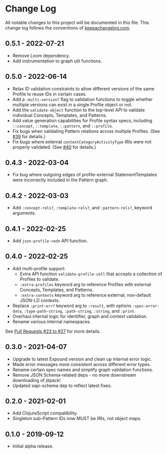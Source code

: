 # Change Log
All notable changes to this project will be documented in this file. This change log follows the conventions of [keepachangelog.com](http://keepachangelog.com/).

## 0.5.1 - 2022-07-21
- Remove Loom dependency.
- Add instrumentation to graph util functions.

## 0.5.0 - 2022-06-14
- Relax ID validation constraints to allow different versions of the same Profile to reuse IDs in certain cases.
- Add a `:multi-version?` flag to validation functions to toggle whether multiple versions can exist in a single Profile object or not.
- Add the `validate-object` function to the top-level API to validate individual Concepts, Templates, and Patterns.
- Add value generation capabilities for Profile syntax specs, including `::concept`, `::template`, `::pattern`, and `::profile`.
- Fix bugs when validating Pattern relations across multiple Profiles. (See [#39](https://github.com/yetanalytics/project-pan/pull/39) for details.)
- Fix bugs where external `contextCategoryActivityType` IRIs were not properly validated. (See [#40](https://github.com/yetanalytics/project-pan/pull/40) for details.)

## 0.4.3 - 2022-03-04
- Fix bug where outgoing edges of profile-external StatementTemplates were incorrectly included in the Pattern graph.

## 0.4.2 - 2022-03-03
- Add `:concept-rels?`, `:template-rels?`, and `:pattern-rels?`, keyword arguments.

## 0.4.1 - 2022-02-25
- Add `json-profile->edn` API function.

## 0.4.0 - 2022-02-25
- Add multi-profile support
  - Extra API function `validate-profile-coll` that accepts a collection of Profiles to validate.
  - `:extra-profiles` keyword arg to reference Profiles with external Concepts, Templates, and Patterns.
  - `:extra-contexts` keyword arg to reference external, non-default JSON-LD contexts.
- Replace `:print-err?` keyword arg to `:result`, with options `:spec-error-data`, `:type-path-string`, `:path-string`, `:string`, and `:print`.
- Overhaul internal logic for identifier, graph and context validation.
- Rename various internal namespaces.

See [Pull Requests #23 to #27](https://github.com/yetanalytics/project-pan/pulls?q=is%3Apr+is%3Aclosed) for more details.

## 0.3.0 - 2021-04-07
- Upgrade to latest Expound version and clean up internal error logic.
- Made error messages more consistent across different error types.
- Rename certain spec names and simplify graph validation functions.
- Remove JSON Schema-related deps - no more downstream downloading of jitpack!
- Updated xapi-schema dep to reflect latest fixes.

## 0.2.0 - 2021-02-01
- Add ClojureScript compatibility.
- Singleton sub-Pattern IDs now MUST be IRIs, not object maps.

## 0.1.0 - 2019-09-12
- Initial alpha release.
